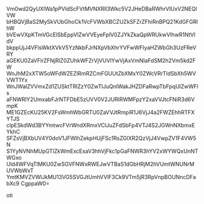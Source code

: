 Vm0wd2QyUXlWa1pPVldScFVtMVNXRll3Wkc5V2JHeDBaRWhrVlUxV2NEQlVW
bHBQVjBaS2MySkVUbGhoCk1VcFVWbXBCZUZkSFZrZFhiRnBPQ21KdGFGRlhW
bVEwVXpKTmVGcElSbEppVlZwVVEyeFplV0ZJYkZkaQpWRUkwVlhwR1NtVldV
bkppUjJ4VFlsWktXVkV5YzNkbFJrNXpVbXhrYVFwWFIyaHZWbGh3UzFReVRY
aGEKU0ZaVFlrZFNjRlZ0ZUhkWFZrVjVUVlYwVjAxVmNIaFdSM2h2Vm5kd2FW
WnJhM2xXTW5oWFdWZEZlRmRZCmFGUUtZbXMxY0ZWcVRrTldSbXh5WVVWT1Yx
WnJWalZVVmxZd1ZUSktTRlZzY0ZwTlJuQnlWakJHZDFaRwpTbFpqUlZwWFls
aFNWRlY2UmxabFJrNTFDbE5zUVV0V2JURlRWMFpzY2xaVVJtcFNiR3d6VmpK
ME1GZEcKU25KV2FsWmhWbGRTU0ZaVVJtRmpiR1J6VjJ4a2FWZEhhRTFXYTJS
clpESkdWd3BYYmtwcFVrWndXRmxVClJuZFdSbFp4VTJ4S2JGWnNXbmxEYkhC
SFZsVjBXbUV4Y0doV1JFWlhZekpHUjFSc1RsZGlXR2QzVjJ4VwpZV1F4VW5N
S1YyNVNhMUpGTlZkWmExcExaV3hhVjFkc1pGaFNWR3hYV2xWYWQxUnNTWGxo
Uld4WFVqTlMKU0ZwSGVFNWxRWEJwVTBaS1dGbHRjM2hVUmtWNUNrMUVWbWxT
YmtKMVZVWlJkMU13VG5SVGJtUmhVVlF3Ck9VTm5jR3RpVnpBOUNncDFabXc9
CgppaW0=

oti